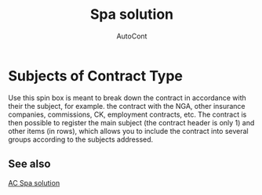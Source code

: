 ﻿---
    title: "Spa solution"
    author: AutoCont
    ms.date: 04/30/2018
    ms.topic: article
    ms.prod: dynamics-nav-2017
    ms.contentlocale: en
    ms.lasthandoff: 04/30/2018
---

# Subjects of Contract Type

Use this spin box is meant to break down the contract in accordance with their the subject, for example. the contract with the NGA, other insurance companies, commissions, CK, employment contracts, etc. The contract is then possible to register the main subject (the contract header is only 1) and other items (in rows), which allows you to include the contract into several groups according to the subjects addressed.


## <a name="see-also"></a>See also
[AC Spa solution](ac-spa-solution.md)